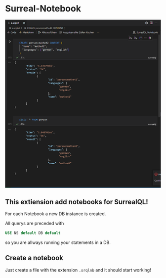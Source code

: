 # Surreal-Notebook 

![Example notebook](./example.png)

## This extiension add notebooks for SurrealQL!
For each Notebook a new DB instance is created.

All querys are preceded with
```sql
USE NS default DB default
```
so you are allways running your statements in a DB.

## Create a notebook
Just create a file with the extension `.srqlnb` and it should start working!